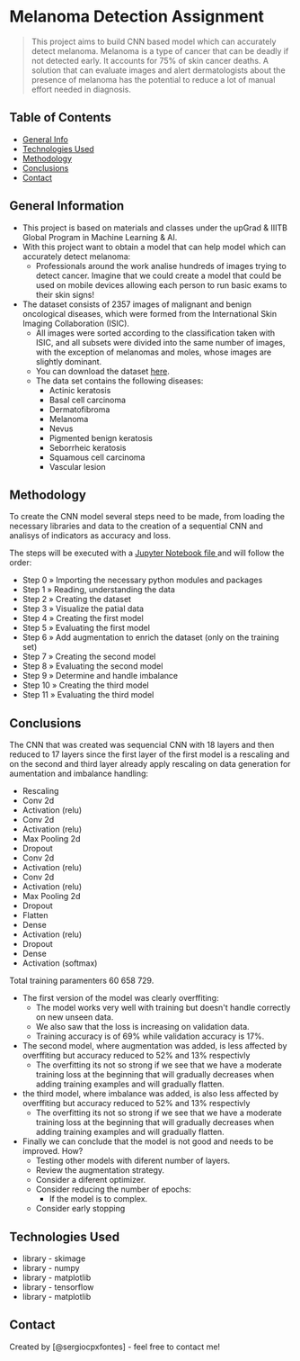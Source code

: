 # Melanoma Detection Assignment
> This project aims to build CNN based model which can accurately detect melanoma. Melanoma is a type of cancer that can be deadly if not detected early. It accounts for 75% of skin cancer deaths. A solution that can evaluate images and alert dermatologists about the presence of melanoma has the potential to reduce a lot of manual effort needed in diagnosis.


## Table of Contents
* [General Info](#general-information)
* [Technologies Used](#technologies-used)
* [Methodology](#methodology)
* [Conclusions](#conclusions)
* [Contact](#contact)

<!-- You can include any other section that is pertinent to your problem -->

## General Information
- This project is based on materials and classes under the upGrad & IIITB Global Program in Machine Learning & AI.
- With this project want to obtain a model that can help model which can accurately detect melanoma:
  - Professionals around the work analise hundreds of images trying to detect cancer. Imagine that we could create a model that could be used on mobile devices allowing each person to run basic exams to their skin signs!
- The dataset consists of 2357 images of malignant and benign oncological diseases, which were formed from the International Skin Imaging Collaboration (ISIC).
  - All images were sorted according to the classification taken with ISIC, and all subsets were divided into the same number of images, with the exception of melanomas and moles, whose images are slightly dominant.
  - You can download the dataset [here](https://drive.google.com/file/d/1xLfSQUGDl8ezNNbUkpuHOYvSpTyxVhCs/view?usp=sharing).
  - The data set contains the following diseases:
    - Actinic keratosis
    - Basal cell carcinoma
    - Dermatofibroma
    - Melanoma
    - Nevus
    - Pigmented benign keratosis
    - Seborrheic keratosis
    - Squamous cell carcinoma
    - Vascular lesion

<!-- You don't have to answer all the questions - just the ones relevant to your project. -->
## Methodology

To create the CNN model several steps need to be made, from loading the necessary libraries and data to the creation of a sequential CNN and analisys of indicators as accuracy and loss.

The steps will be executed with a [Jupyter Notebook file ](workbook.ipynb) and will follow the order:

- Step 0 » Importing the necessary python modules and packages
- Step 1 » Reading, understanding the data
- Step 2 » Creating the dataset
- Step 3 » Visualize the patial data
- Step 4 » Creating the first model
- Step 5 » Evaluating the first model
- Step 6 » Add augmentation to enrich the dataset (only on the training set)
- Step 7 » Creating the second model
- Step 8 » Evaluating the second model
- Step 9 » Determine and handle imbalance
- Step 10 » Creating the third model
- Step 11 » Evaluating the third model

## Conclusions

The CNN that was created was sequencial CNN with 18 layers and then reduced to 17 layers since the first layer of the first model is a rescaling and on the second and third layer already apply rescaling on data generation for aumentation and imbalance handling:

 - Rescaling       
 - Conv 2d     
 - Activation (relu)
 - Conv 2d
 - Activation (relu)  
 - Max Pooling 2d
 - Dropout
 - Conv 2d
 - Activation (relu)
 - Conv 2d
 - Activation (relu)
 - Max Pooling 2d
 - Dropout
 - Flatten
 - Dense
 - Activation (relu)
 - Dropout
 - Dense
 - Activation (softmax)

Total training paramenters 60 658 729.

- The first version of the model was clearly overffiting:
  - The model works very well with training but doesn't handle correctly on new unseen data.
  - We also saw that the loss is increasing on validation data. 
  - Training accuracy is of 69% while validation accuracy is 17%.
- The second model, where augmentation was added, is less affected by overffiting but accuracy reduced to 52% and 13% respectivly
  - The overfitting its not so strong if we see that we have a moderate training loss at the beginning that will gradually decreases when adding training examples and will gradually flatten. 
- the third model, where imbalance was added, is also less affected by overffiting but accuracy reduced to 52% and 13% respectivly
  - The overfitting its not so strong if we see that we have a moderate training loss at the beginning that will gradually decreases when adding training examples and will gradually flatten. 
- Finally we can conclude that the model is not good and needs to be improved. How?
  - Testing other models with diferent number of layers.
  - Review the augmentation strategy.
  - Consider a diferent optimizer.
  - Consider reducing the number of epochs:
    - If the model is to complex.
  - Consider early stopping
  
## Technologies Used
- library - skimage
- library - numpy
- library - matplotlib
- library - tensorflow
- library - matplotlib

<!-- As the libraries versions keep on changing, it is recommended to mention the version of library used in this project -->

## Contact
Created by [@sergiocpxfontes] - feel free to contact me!


<!-- Optional -->
<!-- ## License -->
<!-- This project is open source and available under the [... License](). -->

<!-- You don't have to include all sections - just the one's relevant to your project -->
